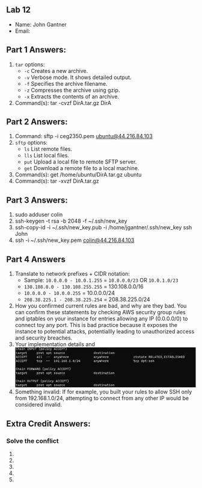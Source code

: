 ## Lab 12

- Name: John Gantner
- Email: 

## Part 1 Answers:

1. `tar` options:
   - `-c` Creates a new archive.
   - `-v` Verbose mode. It shows detailed output.
   - `-f` Specifies the archive filename.
   - `-z` Compresses the archive using gzip.
   - `-x` Extracts the contents of an archive.
2. Command(s): tar -cvzf DirA.tar.gz DirA

## Part 2 Answers:

1. Command: sftp -i ceg2350.pem ubuntu@44.216.84.103
2. `sftp` options:
   - `ls` List remote files.
   - `lls` List local files.
   - `put` Upload a local file to remote SFTP server.
   - `get` Download a remote file to a local machine.
3. Command(s): get /home/ubuntu/DirA.tar.gz ubuntu
4. Command(s): tar -xvzf DirA.tar.gz

## Part 3 Answers:

1. sudo adduser colin
2. ssh-keygen -t rsa -b 2048 -f ~/.ssh/new_key
3. ssh-copy-id -i ~/.ssh/new_key.pub -i /home/jgantner/.ssh/new_key ssh John
4. ssh -i ~/.ssh/new_key.pem colin@44.216.84.103

## Part 4 Answers

1. Translate to network prefixes + CIDR notation:
   - Sample: `10.0.0.0 - 10.0.1.255` = `10.0.0.0/23` OR `10.0.1.0/23`
   - `130.108.0.0 - 130.108.255.255` = 130.108.0.0/16
   - `10.0.0.0 - 10.0.0.255` = 10.0.0.0/24
   - `208.38.225.1 - 208.38.225.254` = 208.38.225.0/24
2. How you confirmed current rules are bad, and why are they bad. You can confirm these statements by checking AWS security group rules and iptables on your instance for entries allowing any IP (0.0.0.0/0) to connect toy any port. This is bad practice because it exposes the instance to potential attacks, potentiallly leading to unauthorized access and security breaches.
3. Your implementation details and ![Screenshot](Lab12/Screenshot.png)
4. Something invalid: If for example, you built your rules to allow SSH only from 192.168.1.0/24, attempting to connect from any other IP would be considered invalid. 

## Extra Credit Answers:

### Solve the conflict

1.
2.
3.
4.
5.
